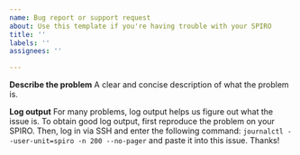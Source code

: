 ```yaml
---
name: Bug report or support request
about: Use this template if you're having trouble with your SPIRO
title: ''
labels: ''
assignees: ''

---
```


**Describe the problem**
A clear and concise description of what the problem is.

**Log output**
For many problems, log output helps us figure out what the issue is. To obtain good log output, first reproduce the problem on your SPIRO. Then, log in via SSH and enter the following command: `journalctl --user-unit=spiro -n 200 --no-pager` and paste it into this issue. Thanks!
